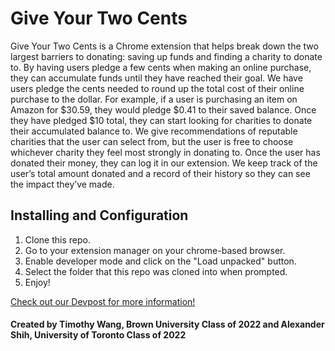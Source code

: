 # Give Your Two Cents
Give Your Two Cents is a Chrome extension that helps break down the two largest barriers to donating: saving up funds and finding a charity to donate to. By having users pledge a few cents when making an online purchase, they can accumulate funds until they have reached their goal. We have users pledge the cents needed to round up the total cost of their online purchase to the dollar. For example, if a user is purchasing an item on Amazon for $30.59, they would pledge $0.41 to their saved balance. Once they have pledged $10 total, they can start looking for charities to donate their accumulated balance to. We give recommendations of reputable charities that the user can select from, but the user is free to choose whichever charity they feel most strongly in donating to. Once the user has donated their money, they can log it in our extension. We keep track of the user’s total amount donated and a record of their history so they can see the impact they’ve made.

## Installing and Configuration
1. Clone this repo.
2. Go to your extension manager on your chrome-based browser.
3. Enable developer mode and click on the "Load unpacked" button.
4. Select the folder that this repo was cloned into when prompted.
5. Enjoy!

[Check out our Devpost for more information!](https://devpost.com/software/charity-tracker-chrome-extension)

#### Created by Timothy Wang, Brown University Class of 2022 and Alexander Shih, University of Toronto Class of 2022
